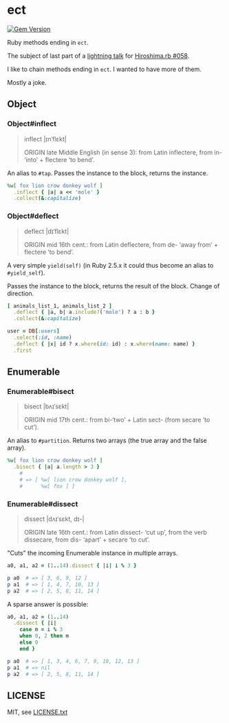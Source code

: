 
# ect

[![Gem Version](https://badge.fury.io/rb/ect.svg)](http://badge.fury.io/rb/ect)

Ruby methods ending in `ect`.

The subject of last part of a [lightning talk](https://speakerdeck.com/jmettraux/ruby-methods-in-ect-hiroshima-dot-rb-number-058) for [Hiroshima.rb #058](https://hiroshimarb.connpass.com/event/65459/).

I like to chain methods ending in `ect`. I wanted to have more of them.

Mostly a joke.


## Object

### Object#inflect

> inflect |ɪnˈflɛkt|
>
> ORIGIN late Middle English (in sense 3): from Latin inflectere, from in- ‘into’ + flectere ‘to bend’.

An alias to `#tap`. Passes the instance to the block, returns the instance.

```ruby
%w[ fox lion crow donkey wolf ]
  .inflect { |a| a << 'mole' }
  .collect(&:capitalize)
```

### Object#deflect

> deflect |dɪˈflɛkt|
>
> ORIGIN mid 16th cent.: from Latin deflectere, from de- ‘away from’ + flectere ‘to bend’.

A very simple `yield(self)` (in Ruby 2.5.x it could thus become an alias to `#yield_self`).

Passes the instance to the block, returns the result of the block. Change of direction.

```ruby
[ animals_list_1, animals_list_2 ]
  .deflect { |a, b| a.include?('mole') ? a : b }
  .collect(&:capitalize)
```

```ruby
user = DB[:users]
  .select(:id, :name)
  .deflect { |x| id ? x.where(id: id) : x.where(name: name) }
  .first
```

## Enumerable

### Enumerable#bisect

> bisect |bʌɪˈsɛkt|
>
> ORIGIN mid 17th cent.: from bi-‘two’ + Latin sect- (from secare ‘to cut’).

An alias to `#partition`. Returns two arrays (the true array and the false array).

```ruby
%w[ fox lion crow donkey wolf ]
  .bisect { |a| a.length > 3 }
    #
    # => [ %w[ lion crow donkey wolf ],
    #      %w[ fox ] ]
```

### Enumerable#dissect

> dissect |dʌɪˈsɛkt, dɪ-|
>
> ORIGIN late 16th cent.: from Latin dissect- ‘cut up’, from the verb dissecare, from dis- ‘apart’ + secare ‘to cut’.

"Cuts" the incoming Enumerable instance in multiple arrays.

```ruby
a0, a1, a2 = (1..14).dissect { |i| i % 3 }

p a0  # => [ 3, 6, 9, 12 ]
p a1  # => [ 1, 4, 7, 10, 13 ]
p a2  # => [ 2, 5, 8, 11, 14 ]
```

A sparse answer is possible:
```ruby
a0, a1, a2 = (1..14)
  .dissect { |i|
    case m = i % 3
    when 0, 2 then m
    else 0
    end }

p a0  # => [ 1, 3, 4, 6, 7, 9, 10, 12, 13 ]
p a1  # => nil
p a2  # => [ 2, 5, 8, 11, 14 ]
```


## LICENSE

MIT, see [LICENSE.txt](LICENSE.txt)

